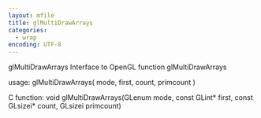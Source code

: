 ```yaml
---
layout: mfile
title: glMultiDrawArrays
categories:
  - wrap
encoding: UTF-8
---
```


glMultiDrawArrays  Interface to OpenGL function glMultiDrawArrays

usage:  glMultiDrawArrays( mode, first, count, primcount )

C function:  void glMultiDrawArrays(GLenum mode, const GLint\* first, const GLsizei\* count, GLsizei primcount)